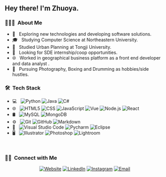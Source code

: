 
<h2> Hey there! I'm Zhuoya.</h2>

<h3> 👨🏻‍💻 &nbsp;About Me </h3>

- 🤔 &nbsp; Exploring new technologies and developing software solutions.
- 🎓 &nbsp; Studying Computer Science at Northeastern University.
- 🌱 &nbsp; Studied Urban Planning at Tongji University.
- 💼 &nbsp; Looking for SDE internship/coop opportunities.
- :globe_with_meridians: &nbsp; Worked in geographical business platform as a front end developer and data analyst .
- :drum: &nbsp; Pursuing Photography, Boxing and Drumming as hobbies/side hustles.

<h3> 🛠 &nbsp;Tech Stack</h3>

- 💻 &nbsp;
  ![Python](https://img.shields.io/badge/-Python-333333?style=flat&logo=python)
  ![Java](https://img.shields.io/badge/-Java-333333?style=flat&logo=Java&logoColor=007396)
  ![C#](https://img.shields.io/badge/-C%23-333333?style=flat&logo=C%2B%2B&logoColor=00599C)
- 🌐 &nbsp;
  ![HTML5](https://img.shields.io/badge/-HTML5-333333?style=flat&logo=HTML5)
  ![CSS](https://img.shields.io/badge/-CSS-333333?style=flat&logo=CSS3&logoColor=1572B6)
  ![JavaScript](https://img.shields.io/badge/-JavaScript-333333?style=flat&logo=javascript)
  ![Vue](https://img.shields.io/badge/-Vue-333333?style=flat&logo=vue.js&logoColor=563D7C)
  ![Node.js](https://img.shields.io/badge/-Node.js-333333?style=flat&logo=node.js)
  ![React](https://img.shields.io/badge/-React-333333?style=flat&logo=react)
- 🛢 &nbsp;
  ![MySQL](https://img.shields.io/badge/-MySQL-333333?style=flat&logo=mysql)
  ![MongoDB](https://img.shields.io/badge/-MongoDB-333333?style=flat&logo=mongodb)
- ⚙️ &nbsp;
  ![Git](https://img.shields.io/badge/-Git-333333?style=flat&logo=git)
  ![GitHub](https://img.shields.io/badge/-GitHub-333333?style=flat&logo=github)
  ![Markdown](https://img.shields.io/badge/-Markdown-333333?style=flat&logo=markdown)
- 🔧 &nbsp;
  ![Visual Studio Code](https://img.shields.io/badge/-Visual%20Studio%20Code-333333?style=flat&logo=visual-studio-code&logoColor=007ACC)
  ![Pycharm](https://img.shields.io/badge/-Pycharm-333333?style=flat&logo=pycharm)
  ![Eclipse](https://img.shields.io/badge/-Eclipse-333333?style=flat&logo=eclipse-ide&logoColor=2C2255)
- 🖥 &nbsp;
  ![Illustrator](https://img.shields.io/badge/-Illustrator-333333?style=flat&logo=adobe-illustrator)
  ![Photoshop](https://img.shields.io/badge/-Photoshop-333333?style=flat&logo=adobe-photoshop)
  ![Lightroom](https://img.shields.io/badge/-InDesign-333333?style=flat&logo=adobe-lightroom)

<br/>

<!-- <a href="https://github.com/joyahuang">
  <img height="180em" src="https://github-readme-stats.vercel.app/api?username=joyahuang&theme=buefy&show_icons=true" />
  <img height="180em" src="https://github-readme-stats.vercel.app/api/top-langs/?username=joyahuang&theme=buefy&layout=compact" />
</a> -->

<!-- <br/> -->

<h3> 🤝🏻 &nbsp;Connect with Me </h3>

<p align="center">
<a href="https://joyahuang.github.io/"><img alt="Website" src="https://img.shields.io/badge/Website-joyahuang.github.io-blue?style=flat-square&logo=google-chrome"></a>
<a href="https://www.linkedin.com/in/zhuoya-h-2a3614176/"><img alt="LinkedIn" src="https://img.shields.io/badge/LinkedIn-zhuoyahuang-blue?style=flat-square&logo=linkedin"></a>
<a href="https://www.instagram.com/joyahuangg/"><img alt="Instagram" src="https://img.shields.io/badge/Instagram-joyahuangg-blue?style=flat-square&logo=instagram"></a>
<a href="leetcode_accept@outlook.com"><img alt="Email" src="https://img.shields.io/badge/Email-leetcode_accept@outlook.com-blue?style=flat-square&logo=gmail"></a>
</p>

